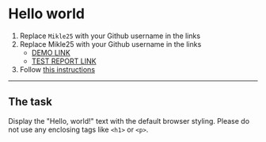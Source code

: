 # Hello world
1. Replace `Mikle25` with your Github username in the links
1. Replace Mikle25 with your Github username in the links
    - [DEMO LINK](https://Mikle25.github.io/layout_hello-world/) <br>
    - [TEST REPORT LINK](https://Mikle25.github.io/layout_hello-world/report/html_report/)
2. Follow [this instructions](https://mate-academy.github.io/layout_task-guideline/)
___

## The task 
Display the "Hello, world!" text with the default browser styling. Please do not 
use any enclosing tags like `<h1>` or `<p>`.
